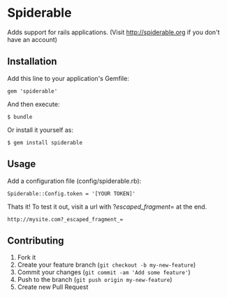# Spiderable

Adds support for rails applications. (Visit http://spiderable.org if you don't have an account)

## Installation

Add this line to your application's Gemfile:

    gem 'spiderable'

And then execute:

    $ bundle

Or install it yourself as:

    $ gem install spiderable

## Usage

Add a configuration file (config/spiderable.rb):

    Spiderable::Config.token = '[YOUR TOKEN]'

Thats it! To test it out, visit a url with ?_escaped_fragment_= at the end. 

    http://mysite.com?_escaped_fragment_=

## Contributing

1. Fork it
2. Create your feature branch (`git checkout -b my-new-feature`)
3. Commit your changes (`git commit -am 'Add some feature'`)
4. Push to the branch (`git push origin my-new-feature`)
5. Create new Pull Request

